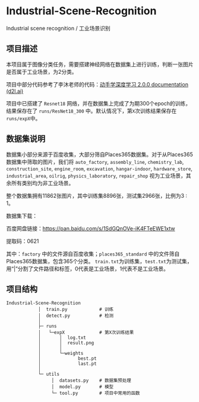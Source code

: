 # Industrial-Scene-Recognition
Industrial scene recognition / 工业场景识别



## 项目描述

本项目属于图像分类任务，需要搭建神经网络在数据集上进行训练，判断一张图片是否属于工业场景，为2分类。

项目中部分代码参考了李沐老师的代码：[动手学深度学习 2.0.0 documentation (d2l.ai)](https://zh.d2l.ai/chapter_convolutional-modern/resnet.html)

项目中已搭建了 `Resnet18` 网络，并在数据集上完成了为期300个epoch的训练，结果保存在了 `runs/ResNet18_300` 中。默认情况下，第`X`次训练结果保存在`runs/expX`中。



## 数据集说明

数据集小部分来源于百度收集，大部分筛自Places365数据集。对于从Places365数据集中筛取的图片，我们将 `auto_factory`, `assembly_line`, `chemistry_lab`, `construction_site`, `engine_room`, `excavation`, `hangar-indoor`, `hardware_store`, `industrial_area`,  `oilrig`, `physics_laboratory`, `repair_shop` 视为工业场景，其余所有类别均为非工业场景。

整个数据集拥有11862张图片，其中训练集8896张，测试集2966张，比例为3 : 1。



数据集下载：

百度网盘链接：https://pan.baidu.com/s/1SdGQnOVe-iK4FTeEWE1xtw

提取码：0621



其中：`factory` 中的文件源自百度收集；`places365_standard` 中的文件筛自Places365数据集，包含365个分类。
`train.txt`为训练集，`test.txt`为测试集，用“|”分割了文件路径和标签，0代表是工业场景，1代表不是工业场景。



## 项目结构

```shell
Industrial-Scene-Recognition
            │  train.py            # 训练
            │  detect.py           # 检测
            │
            ├─ runs
            │   └─expX             # 第X次训练结果
            │       │  log.txt
            │       │  result.png
            │       │
            │       └─weights
            │              best.pt
            │              last.pt
            │
            └─ utils
                 │  datasets.py    # 数据集预处理
                 │  model.py       # 模型
                 └─ tool.py        # 项目中常用的函数
```

